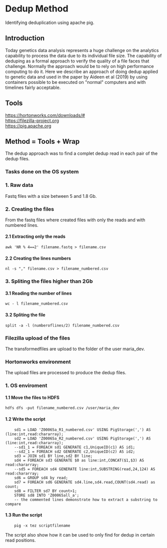 # Dedup Method
Identifying deduplication using apache pig.
## Introduction
Today genetics data analysis represents a huge challenge on the analytics capability to process the data due to its individual file size. The capability of deduping as a formal approach to verify the quality of a file faces that challenge. Normally the approach would be to rely on high performance computing to do it. Here we describe an approach of doing dedup applied to genetic data and used in the paper by Aideen et al (2019) by using containers possible to be executed on "normal" computers and with timelines fairly acceptable.
## Tools
https://hortonworks.com/downloads/# \
https://filezilla-project.org \
https://pig.apache.org  
## Method = Tools + Wrap
The dedup approach was to find a complet dedup read in each pair of the dedup files.
### Tasks done on the OS system
### 1. Raw data
Fastq files with a size between 5 and 1.8 Gb.
### 2. Creating the files
From the fastq files where created files with only the reads and with numbered lines.
#### 2.1 Extracting only the reads
    awk 'NR % 4==2' filename.fastq > filename.csv
#### 2.2 Creating the lines numbers
    nl -s "," filename.csv > filename_numbered.csv
### 3. Spliting the files higher than 2Gb
#### 3.1 Reading the number of lines
    wc - l filename_numbered.csv
#### 3.2 Spliting the file
    split -a -l (numberoflines/2) filename_numbered.csv
    
### Filezilla upload of the files
The transformedfiles are upload to the folder of the user maria_dev.

### Hortonworks environment
The upload files are processed to produce the dedup files.
### 1. OS enviroment
#### 1.1 Move the files to HDFS
    hdfs dfs -put filename_numbered.csv /user/maria_dev
#### 1.2 Write the script
        sd1 = LOAD 'Z00065a_R1_numbered.csv' USING PigStorage(',') AS (line:int,read:chararray);
        sd2 = LOAD 'Z00065a_R2_numbered.csv' USING PigStorage(',') AS (line:int,read:chararray);
        --sd1_1 = FOREACH sd1 GENERATE c1,UniqueID(c1) AS id1;
        --sd2_1 = FOREACH sd2 GENERATE c2,UniqueID(c2) AS id2;
        sd3 = JOIN sd1 BY line,sd2 BY line;
        sd4 = FOREACH sd3 GENERATE $0 as line:int,CONCAT($1,$3) AS read:chararray;
        --sd5 = FOREACH sd4 GENERATE line:int,SUBSTRING(read,24,124) AS read:chararray;
        sd6 = GROUP sd4 by read;
        sd7 = FOREACH sd6 GENERATE sd4.line,sd4.read,COUNT(sd4.read) as count;
        sd8 = FILTER sd7 BY count>1;
        STORE sd8 INTO 'Z00065all_a';
        -- the commented lines demonstrate how to extract a substring to compare
#### 1.3 Run the script
        pig -x tez scriptfilename
The script also show how it can be used to only find for dedup in certain read positions.
